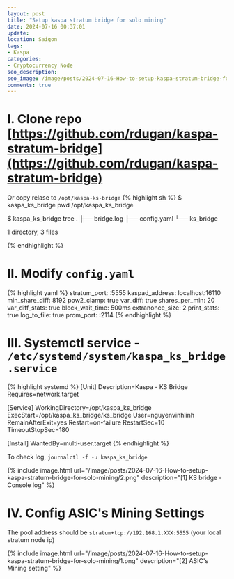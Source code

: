 ```yaml
---
layout: post
title: "Setup kaspa stratum bridge for solo mining"
date: 2024-07-16 00:37:01
update:
location: Saigon
tags:
- Kaspa
categories:
- Cryptocurrency Node
seo_description:
seo_image: /image/posts/2024-07-16-How-to-setup-kaspa-stratum-bridge-for-solo-mining/1.png
comments: true
---
```


# I. Clone repo [https://github.com/rdugan/kaspa-stratum-bridge](https://github.com/rdugan/kaspa-stratum-bridge)

Or copy relase to `/opt/kaspa-ks-bridge`
{% highlight sh %}
$  kaspa_ks_bridge pwd
/opt/kaspa_ks_bridge

$  kaspa_ks_bridge tree
.
├── bridge.log
├── config.yaml
└── ks_bridge

1 directory, 3 files

{% endhighlight %}

# II. Modify `config.yaml`
{% highlight yaml %}
stratum_port: :5555
kaspad_address: localhost:16110
min_share_diff: 8192
pow2_clamp: true
var_diff: true
shares_per_min: 20
var_diff_stats: true
block_wait_time: 500ms
extranonce_size: 2
print_stats: true
log_to_file: true
prom_port: :2114
{% endhighlight %}

# III. Systemctl service - `/etc/systemd/system/kaspa_ks_bridge.service`
{% highlight systemd %}
[Unit]
Description=Kaspa - KS Bridge
Requires=network.target

[Service]
WorkingDirectory=/opt/kaspa_ks_bridge
ExecStart=/opt/kaspa_ks_bridge/ks_bridge
User=nguyenvinhlinh
RemainAfterExit=yes
Restart=on-failure
RestartSec=10
TimeoutStopSec=180

[Install]
WantedBy=multi-user.target
{% endhighlight %}

To check log, `journalctl -f -u kaspa_ks_bridge`

{% include image.html url="/image/posts/2024-07-16-How-to-setup-kaspa-stratum-bridge-for-solo-mining/2.png" description="[1] KS bridge - Console log" %}


# IV. Config ASIC's Mining Settings

The pool address should be `stratum+tcp://192.168.1.XXX:5555` (your local stratum node ip)

{% include image.html url="/image/posts/2024-07-16-How-to-setup-kaspa-stratum-bridge-for-solo-mining/1.png" description="[2] ASIC's Mining setting" %}
